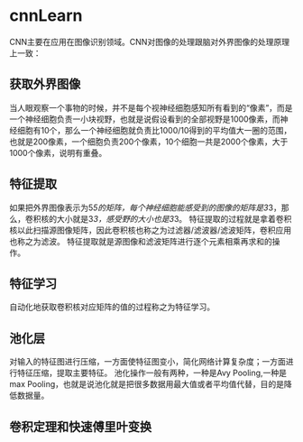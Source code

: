 # cnnLearn

CNN主要在应用在图像识别领域。CNN对图像的处理跟脑对外界图像的处理原理上一致：
## 获取外界图像
当人眼观察一个事物的时候，并不是每个视神经细胞感知所有看到的“像素”，而是一个神经细胞负责一小块视野，也就是说假设看到的全部视野是1000像素，而神经细胞有10个，那么一个神经细胞就负责比1000/10得到的平均值大一圈的范围，也就是200像素，一个细胞负责200个像素，10个细胞一共是2000个像素，大于1000个像素，说明有重叠。
## 特征提取
如果把外界图像表示为5*5的矩阵，每个神经细胞能感受到的图像的矩阵是3*3，那么，卷积核的大小就是3*3，感受野的大小也是3*3。
特征提取的过程就是拿着卷积核以此扫描源图像矩阵，因此卷积核也称之为过滤器/滤波器/滤波矩阵，卷积应用也称之为滤波。
特征提取就是源图像和滤波矩阵进行逐个元素相乘再求和的操作。
## 特征学习
自动化地获取卷积核对应矩阵的值的过程称之为特征学习。

## 池化层
对输入的特征图进行压缩，一方面使特征图变小，简化网络计算复杂度；一方面进行特征压缩，提取主要特征。
池化操作一般有两种，一种是Avy Pooling,一种是max Pooling，也就是说池化就是把很多数据用最大值或者平均值代替，目的是降低数据量。

## 卷积定理和快速傅里叶变换


